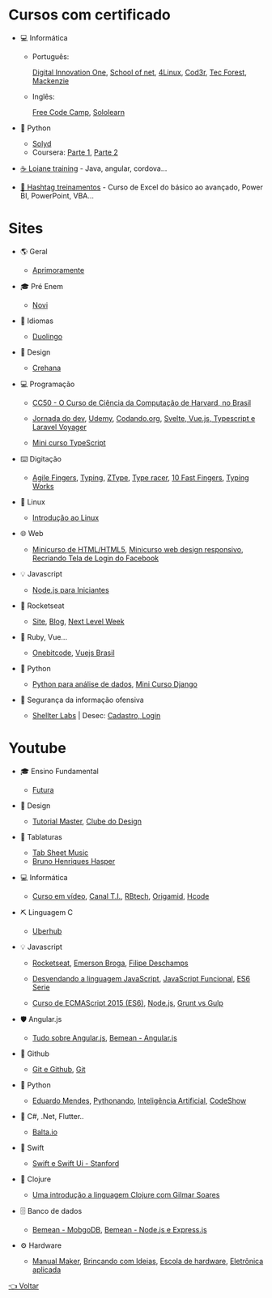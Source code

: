 # Cursos com certificado

- 💻 Informática

  - Português: 
  
    [Digital Innovation One](https://digitalinnovation.one),
    [School of net](https://www.schoolofnet.com/cursos/gratuitos),
    [4Linux](https://4linux.com.br/cursos-gratis),
    [Cod3r](https://www.cod3r.com.br/collections?category=cursos-gratuitos),
    [Tec Forest](https://www.tecforest.com.br/category/cursos),
    [Mackenzie](https://eadcursoslivres.mackenzie.br/index.php)
  
  - Inglês: 
  
    [Free Code Camp](https://www.freecodecamp.org/learn),
    [Sololearn](https://www.sololearn.com)
    
- 🐍 Python 

  - [Solyd](https://solyd.com.br/treinamentos/python-basico)
  - Coursera: [Parte 1](https://www.coursera.org/learn/ciencia-computacao-python-conceitos), [Parte 2](https://www.coursera.org/learn/ciencia-computacao-python-conceitos-2)

- [☕ Loiane training](https://loiane.training) - Java, angular, cordova...

- [🐸 Hashtag treinamentos](https://www.hashtagtreinamentos.com/) - Curso de Excel do básico ao avançado, Power BI, PowerPoint, VBA...

# Sites

- 🌎 Geral

  - [Aprimoramente](https://aprimoramente.com/areas/gratuitos/online)
  
- 🎓 Pré Enem

  - [Novi](www.novienem.com.br)
  
- 💬 Idiomas

  - [Duolingo](https://pt.duolingo.com)
  
- 🎨 Design

  - [Crehana](https://www.crehana.com/br/cursos-gratis) 
  
- 💻 Programação

  - [CC50 - O Curso de Ciência da Computação de  Harvard, no Brasil](https://materiais.estudarfora.org.br/cc50/)
  
  - [Jornada do dev](https://jornadadodev.com.br/cursos),
  [Udemy](https://www.udemy.com/courses/it-and-software/?price=price-free&sort=popularity),
  [Codando.org](https://codando.org/material-gratuito),
  [Svelte, Vue.js, Typescript e Laravel Voyager](https://classes.vedovelli.com.br/courses)
  - [Mini curso TypeScript](https://willianjusten.com.br/mini-curso-gratuito-de-typescript/)
  
- ⌨️ Digitação

  - [Agile Fingers](https://agilefingers.com/pt),
    [Typing](https://www.typing.com/br),
    [ZType](https://zty.pe),
    [Type racer](https://play.typeracer.com),
    [10 Fast Fingers](https://10fastfingers.com/typing-test/portuguese),
    [Typing Works](https://typing.works)
    
- 🐧 Linux

  - [Introdução ao Linux](http://884a37b.contato.site/captura-introducao-1?fbclid=IwAR1Z2FBbXsSt0eKmA9Kho3_A7fzBbJm7WaE3qTCHkHIFLVTULBV19fC5q0c)

- 🌐 Web
  
  - [Minicurso de HTML/HTML5](https://www.youtube.com/watch?v=DGeFqagZULA&list=PLEyt1MvK3exQvhz6hFo-66fXbpHY6BGrJ&index=2&t=0s),
  [Minicurso web design responsivo](https://www.youtube.com/playlist?list=PLZTjHbp2Y782r6cqjm5JU91_sgPxM19k-),
  [Recriando Tela de Login do Facebook](https://bugnocod.wordpress.com/recriando-tela-login-facebook/?fbclid=IwAR1n_ivx935GS9vAadbqkDWYB8K_F6i7uq2xQaMBEpoyzvVS3RTUCqpw7BI)

- 💡 Javascript
  
  - [Node.js para Iniciantes](https://treinamento.nodebr.org)

- 🚀 Rocketseat
  
  - [Site](https://rocketseat.com.br),
  [Blog](https://blog.rocketseat.com.br),
  [Next Level Week](https://nextlevelweek.com)
  
- 💎 Ruby, Vue...

  - [Onebitcode](https://onebitcode.com/cursos),
  [Vuejs Brasil](http://www.vuejs-brasil.com.br)
  
- 🐍 Python

  - [Python para análise de dados](https://geracaoanalitica.com.br),
  [Mini Curso Django](https://lp.treinaweb.com.br/python?fbclid=IwAR0h-VEvT7OZCHywGjk_Gb9TdJWy4RvRoylIhQZd8gyrhjKTE1Bz1AnQJQI#receber)
  
- 🔐 Segurança da informação ofensiva

  - [Shellter Labs](https://shellterlabs.com/pt) |
  Desec: [Cadastro, ](https://desecsecurity.com/curso/curso-pentest-gratuito)[Login](https://desecsecurity.com/academy/login)

# Youtube

- 🎓 Ensino Fundamental 
  - [Futura](https://www.youtube.com/c/CanalfuturaOrgBr)
  
- 🎨 Design
  - [Tutorial Master](https://www.youtube.com/channel/UC64cfFXE8DXSwDyOekJBDmw), [Clube do Design](https://www.youtube.com/c/ClubedoDesign)
  
- 🎵 Tablaturas 

  - [Tab Sheet Music](https://www.youtube.com/c/TabSheetMusic)
  - [Bruno Henriques Hasper](https://www.youtube.com/playlist?list=PLg4tPBTePKk2VtqY7_fBoHEHpizYKxb1K)
  
- 💻 Informática

  - [Curso em vídeo](https://www.youtube.com/user/cursosemvideo),
  [Canal T.I.](https://www.youtube.com/c/CanalTIoficial), 
  [RBtech](https://www.youtube.com/c/RBTechinfo),
  [Origamid](https://www.youtube.com/c/Origamid), 
  [Hcode](https://www.youtube.com/c/HcodeBrasil)
  
- ⛏️ Linguagem C

  - [Uberhub](https://www.youtube.com/channel/UCwiPDmAwR6tQancfkGVSt1Q)
  
- 💡 Javascript

  - [Rocketseat](https://www.youtube.com/channel/UCSfwM5u0Kce6Cce8_S72olg),
  [Emerson Broga](https://www.youtube.com/channel/UC29n3f6JhwqtD-kCJi_BwoA), 
  [Filipe Deschamps](https://www.youtube.com/channel/UCU5JicSrEM5A63jkJ2QvGYw)
  
  - [Desvendando a linguagem JavaScript](https://www.youtube.com/playlist?list=PLQCmSnNFVYnT1-oeDOSBnt164802rkegc),
  [JavaScript Funcional](https://www.youtube.com/playlist?list=PL77JVjKTJT2iAlBJX3buyljqzfoR9nV_R),
  [ES6 Serie](https://www.youtube.com/playlist?list=PL77JVjKTJT2gS3pkXAamNG2EakHA53HcS)
  
  - [Curso de ECMAScript 2015 (ES6)](https://www.youtube.com/playlist?list=PLDm7BSK-M5Yk30T65F5yeuCcStOQBPKq2),
  [Node.js](https://www.youtube.com/playlist?list=PLQCmSnNFVYnTFo60Bt972f8HA4Td7WKwq),
  [Grunt vs Gulp](https://www.youtube.com/playlist?list=PLQCmSnNFVYnTkUx1tVVPumohXVMDwfQcV)
  
- 🛡️ Angular.js

  - [Tudo sobre Angular.js](https://www.youtube.com/playlist?list=PLQCmSnNFVYnTD5p2fR4EXmtlR6jQJMbPb),
  [Bemean - Angular.js](https://www.youtube.com/playlist?list=PL77JVjKTJT2hfviaP9JV_ZyJWSD4je7Df)
  
- 🐙 Github

  - [Git e Github](https://www.youtube.com/playlist?list=PL77JVjKTJT2h4aACrIx1ECmr8h9esjh16),
  [Git](https://www.youtube.com/playlist?list=PLQCmSnNFVYnRdgxOC_ufH58NxlmM6VYd1)
  
- 🐍 Python

  - [Eduardo Mendes](https://www.youtube.com/user/mendesesduardo),
  [Pythonando](https://www.youtube.com/channel/UCDqfUwybgEA9Hg3P32G4Uaw/videos),
  [Inteligência Artificial](https://www.youtube.com/playlist?list=PLMdYygf53DP7YZiFUtGTWJJlvynRyrna-),
  [CodeShow](https://www.youtube.com/user/brunovegan)
  
- 🔮 C#, .Net, Flutter..

  - [Balta.io](https://www.youtube.com/channel/UCgnACLvM9O5lfm9ZBh_d3cg)
  
- 📱 Swift

  - [Swift e Swift Ui - Stanford](https://www.youtube.com/playlist?list=PLMdYygf53DP46rneFgJ7Ab6fJPcMvr8gC)
  
- 🐫 Clojure

  - [Uma introdução a linguagem Clojure com Gilmar Soares](https://www.youtube.com/watch?v=SBtEou4qBzw)
  
- 🗄 Banco de dados

  - [Bemean - MobgoDB](https://www.youtube.com/playlist?list=PL77JVjKTJT2gXHb9FEokJsPEcoOmyF1pY),
  [Bemean - Node.js e Express.js](https://www.youtube.com/playlist?list=PL77JVjKTJT2hP_lxL88oDo2rJvOskpGfJ)
  
- ⚙ Hardware

  - [Manual Maker](https://www.youtube.com/playlist?list=PLYjrJH3e_wDNLUTN32WittrpBxeleEqNpv),
  [Brincando com Ideias](https://www.youtube.com/channel/UCcGk83PAQ5aGR7IVlD_cBaw),
  [Escola de hardware](https://www.youtube.com/playlist?list=PLB3bkcT5ue2gQdII6KKwhloyl2AvtSWL9),
  [Eletrônica aplicada](https://www.youtube.com/c/AmoraVidas)

[👈 Voltar](../README.md)
